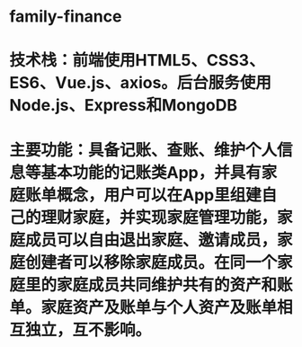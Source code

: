 # family-finance

# 技术栈：前端使用HTML5、CSS3、ES6、Vue.js、axios。后台服务使用Node.js、Express和MongoDB

# 主要功能：具备记账、查账、维护个人信息等基本功能的记账类App，并具有家庭账单概念，用户可以在App里组建自己的理财家庭，并实现家庭管理功能，家庭成员可以自由退出家庭、邀请成员，家庭创建者可以移除家庭成员。在同一个家庭里的家庭成员共同维护共有的资产和账单。家庭资产及账单与个人资产及账单相互独立，互不影响。
